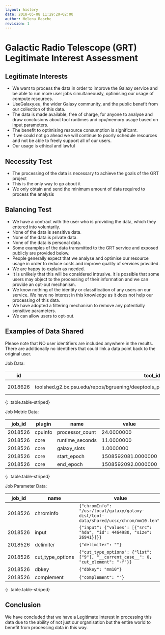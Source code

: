 ```yaml
---
layout: history
date: 2018-05-08 11:29:20+02:00
author: Helena Rasche
revision: 1
---
```


# Galactic Radio Telescope (GRT) Legitimate Interest Assessment

## Legitimate Interests

- We want to process the data in order to improve the Galaxy service and be able to run more user jobs simultaneously, optimising our usage of compute resources.
- UseGalaxy.eu, the wider Galaxy community, and the public benefit from our collection of this data.
- The data is made available, free of charge, for anyone to analyse and draw conclusions about tool runtimes and cpu/memory usage based on input parameters.
- The benefit to optimising resource consumption is significant.
- If we could not go ahead we will continue to poorly schedule resources and not be able to freely support all of our users.
- Our usage is ethical and lawful

## Necessity Test

- The processing of the data is necessary to achieve the goals of the GRT project
- This is the only way to go about it
- We only obtain and send the minimum amount of data required to process the analysis

## Balancing Test

- We have a contract with the user who is providing the data, which they entered into voluntarily.
- None of the data is sensitive data.
- None of the data is private data.
- None of the data is personal data.
- Some examples of the data transmitted to the GRT service and exposed publicly are provided below.
- People generally expect that we analyse and optimise our resource usage in order to reduce costs and improve quality of services provided.
- We are happy to explain as needed.
- It is unlikely that this will be considered intrusive. It is possible that some users may object to the processing of their information and we can provide an opt-out mechanism.
- We know nothing of the identity or classification of any users on our service. We have no interest in this knowledge as it does not help our processing of this data.
- We have adopted a filtering mechanism to remove any potentially sensitive parameters.
- We can allow users to opt-out.

## Examples of Data Shared

Please note that NO user identifiers are included anywhere in the results. There are additionally no identifiers that could link a data point back to the original user.

Job Data:

id      | tool_id                                                                                        | tool_version | state | create_time
--      | -------                                                                                        | ------------ | ----- | -----------
2018626 | toolshed.g2.bx.psu.edu/repos/bgruening/deeptools_plot_heatmap/deeptools_plot_heatmap/2.5.1.1.0 | 2.5.1.1.0    | ok    | 2017-10-22 09:44:24.077315
{: .table.table-striped}

Job Metric Data:

job_id  | plugin  | name            | value
------  | ------  | ----            | -----
2018526 | cpuinfo | processor_count | 24.0000000
2018526 | core    | runtime_seconds | 11.0000000
2018526 | core    | galaxy_slots    | 1.0000000
2018526 | core    | start_epoch     | 1508592081.0000000
2018526 | core    | end_epoch       | 1508592092.0000000
{: .table.table-striped}

Job Parameter Data:

job_id  | name             | value
------  | ----             | -----
2018526 | chromInfo        | `{"chromInfo": "/usr/local/galaxy/galaxy-dist/tool-data/shared/ucsc/chrom/mm10.len"}`
2018526 | input            | `{"input": {"values": [{"src": "hda", "id": 4464980, "size": 26941}]}}`
2018526 | delimiter        | `{"delimiter": ""}`
2018526 | cut_type_options | `{"cut_type_options": {"list": ["9"], "__current_case__": 0, "cut_element": "-f"}}`
2018526 | dbkey            | `{"dbkey": "mm10"}`
2018526 | complement       | `{"complement": ""}`
{: .table.table-striped}


## Conclusion

We have concluded that we have a Legitimate Interest in processing this data due to the ability of not just our organisation but the entire world to benefit from processing data in this way.
